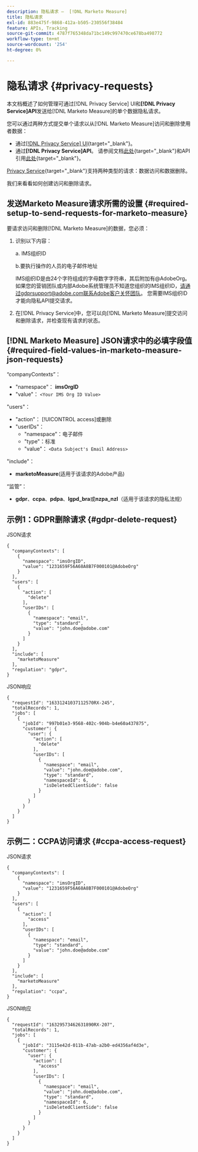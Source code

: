 ```yaml
---
description: 隐私请求 —  [!DNL Marketo Measure]
title: 隐私请求
exl-id: 883e475f-9868-412a-b505-230556f38484
feature: APIs, Tracking
source-git-commit: 4787f765348da71bc149c997470ce678ba498772
workflow-type: tm+mt
source-wordcount: '254'
ht-degree: 0%

---
```


# 隐私请求 {#privacy-requests}

本文档概述了如何管理可通过[!DNL Privacy Service] UI和&#x200B;**[!DNL Privacy Service]API**&#x200B;发送给[!DNL Marketo Measure]的单个数据隐私请求。

您可以通过两种方式提交单个请求以从[!DNL Marketo Measure]访问和删除使用者数据：

* 通过[[!DNL Privacy Service] UI](https://experienceleague.adobe.com/docs/experience-platform/privacy/ui/overview.html?lang=zh-Hans){target="_blank"}。
* 通过&#x200B;**[!DNL Privacy Service]API**。 请参阅文档[此处](https://experienceleague.adobe.com/docs/experience-platform/privacy/api/overview.html?lang=zh-Hans){target="_blank"}和API引用[此处](https://developer.adobe.com/experience-platform-apis/references/privacy-service/){target="_blank"}。

[Privacy Service](https://experienceleague.adobe.com/docs/experience-platform/privacy/home.html?lang=zh-Hans){target="_blank"}支持两种类型的请求：数据访问和数据删除。

我们来看看如何创建访问和删除请求。

## 发送Marketo Measure请求所需的设置 {#required-setup-to-send-requests-for-marketo-measure}

要请求访问和删除[!DNL Marketo Measure]的数据，您必须：

1. 识别以下内容：

   a. IMS组织ID

   b.要执行操作的人员的电子邮件地址

   IMS组织ID是由24个字符组成的字母数字字符串，其后附加有@AdobeOrg。 如果您的营销团队或内部Adobe系统管理员不知道您组织的IMS组织ID，请通过gdprsupport@adobe.com联系Adobe客户关怀团队。 您需要IMS组织ID才能向隐私API提交请求。

1. 在[!DNL Privacy Service]中，您可以向[!DNL Marketo Measure]提交访问和删除请求，并检查现有请求的状态。

## [!DNL Marketo Measure] JSON请求中的必填字段值 {#required-field-values-in-marketo-measure-json-requests}

“companyContexts”：

* &quot;namespace&quot;： **imsOrgID**
* &quot;value&quot;： `<Your IMS Org ID Value>`

&quot;users&quot;：

* &quot;action&quot;： [!UICONTROL access]或删除
* &quot;userIDs&quot;：
   * &quot;namespace&quot;：电子邮件
   * &quot;type&quot;：标准
   * &quot;value&quot;： `<Data Subject's Email Address>`

&quot;include&quot;：

* **marketoMeasure**(适用于该请求的Adobe产品)

“监管”：

* **gdpr**、**ccpa**、**pdpa**、**lgpd_bra**&#x200B;或&#x200B;**nzpa_nzl**（适用于该请求的隐私法规）

## 示例1：GDPR删除请求 {#gdpr-delete-request}

JSON请求

```text
{
  "companyContexts": [
    {
      "namespace": "imsOrgID",
      "value": "1231659F56A68A8B7F000101@AdobeOrg"
    }
  ],
  "users": [
    {
      "action": [
        "delete"
      ],
      "userIDs": [
        {
          "namespace": "email",
          "type": "standard",
          "value": "john.doe@adobe.com"
        }
      ]
    }
  ],
  "include": [
    "marketoMeasure"
  ],
  "regulation": "gdpr",
}
```

JSON响应

```text
{
  "requestId": "16331241037112570RX-245",
  "totalRecords": 1,
  "jobs": [
    {
      "jobId": "997b01e3-9568-402c-904b-b4e60a437875",
      "customer": {
        "user": {
          "action": [
            "delete"
          ],
          "userIDs": [
            {
              "namespace": "email",
              "value": "john.doe@adobe.com",
              "type": "standard",
              "namespaceId": 6,
              "isDeletedClientSide": false
            }
          ]
        }
      }
    }
  ]
}
```

## 示例二：CCPA访问请求 {#ccpa-access-request}

JSON请求

```text
{
  "companyContexts": [
    {
      "namespace": "imsOrgID",
      "value": "1231659F56A68A8B7F000101@AdobeOrg"
    }
  ],
  "users": [
    {
      "action": [
        "access"
      ],
      "userIDs": [
        {
          "namespace": "email",
          "type": "standard",
          "value": "john.doe@adobe.com"
        }
      ]
    }
  ],
  "include": [
    "marketoMeasure"
  ],
  "regulation": "ccpa",
}
```

JSON响应

```text
{
  "requestId": "16329573462631890RX-207",
  "totalRecords": 1,
  "jobs": [
    {
      "jobId": "3115e42d-011b-47ab-a2b0-ed4356af4d3e",
      "customer": {
        "user": {
          "action": [
            "access"
          ],
          "userIDs": [
            {
              "namespace": "email",
              "value": "john.doe@adobe.com",
              "type": "standard",
              "namespaceId": 6,
              "isDeletedClientSide": false
            }
          ]
        }
      }
    }
  ]
}
```
